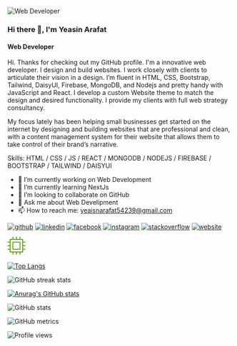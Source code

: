 ![Web Developer](https://drive.google.com/file/d/14DS0ZLg5jBwEj_oOBbatM0EmubUN_Zy1/view?usp=sharing)
### Hi there 👋, I'm Yeasin Arafat
#### Web Developer

Hi. Thanks for checking out my GitHub profile. I'm a innovative web developer. I design and build websites. I work closely with clients to articulate their vision in a design. I’m fluent in HTML, CSS, Bootstrap, Tailwind, DaisyUI, Firebase, MongoDB, and Nodejs and pretty handy with JavaScript and React. I develop a custom Website theme to match the design and desired functionality. I provide my clients with full web strategy consultancy.

My focus lately has been helping small businesses get started on the internet by designing and building websites that are professional and clean, with a content management system for their website that allows them to take control of their brand’s narrative.

Skills: HTML / CSS / JS  / REACT / MONGODB  / NODEJS / FIREBASE / BOOTSTRAP / TAILWIND / DAISYUI

- 🔭 I’m currently working on Web Development 
- 🌱 I’m currently learning NextJs 
- 👯 I’m looking to collaborate on GitHub 
- 💬 Ask me about Web Develipment 
- 📫 How to reach me: yeaisnarafat54239@gmail.com 


[<img src='https://cdn.jsdelivr.net/npm/simple-icons@3.0.1/icons/github.svg' alt='github' height='40'>](https://github.com/mdarafatyeasin)  [<img src='https://cdn.jsdelivr.net/npm/simple-icons@3.0.1/icons/linkedin.svg' alt='linkedin' height='40'>](https://www.linkedin.com/in/https://www.linkedin.com/in/md-yeasin-arafat-627067233//)  [<img src='https://cdn.jsdelivr.net/npm/simple-icons@3.0.1/icons/facebook.svg' alt='facebook' height='40'>](https://www.facebook.com/https://www.facebook.com/profile.php?id=100008908307991)  [<img src='https://cdn.jsdelivr.net/npm/simple-icons@3.0.1/icons/instagram.svg' alt='instagram' height='40'>](https://www.instagram.com/https://www.instagram.com/md_yeasin_25//)  [<img src='https://cdn.jsdelivr.net/npm/simple-icons@3.0.1/icons/stackoverflow.svg' alt='stackoverflow' height='40'>](https://stackoverflow.com/users/https://stackoverflow.com/users/19069592/yeasin-arafat)  [<img src='https://cdn.jsdelivr.net/npm/simple-icons@3.0.1/icons/icloud.svg' alt='website' height='40'>](https://super-cassata-bf3e21.netlify.app/)  

<a href='https://docs.github.com/en/developers'><img src='https://raw.githubusercontent.com/acervenky/animated-github-badges/master/assets/devbadge.gif' width='40' height='40'></a> 

[![Top Langs](https://github-readme-stats.vercel.app/api/top-langs/?username=mdarafatyeasin)](https://github.com/anuraghazra/github-readme-stats)

![GitHub streak stats](https://github-readme-streak-stats.herokuapp.com/?user=mdarafatyeasin) 

[![Anurag's GitHub stats](https://github-readme-stats.vercel.app/api?username=anuraghazra)](https://github.com/anuraghazra/github-readme-stats)

![GitHub stats](https://github-readme-stats.vercel.app/api?username=mdarafatyeasin&show_icons=true)  

![GitHub metrics](https://metrics.lecoq.io/mdarafatyeasin)  

![Profile views](https://gpvc.arturio.dev/mdarafatyeasin)  
